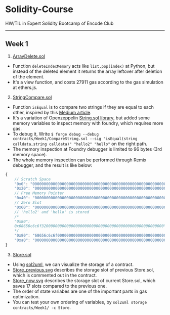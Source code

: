 # Solidity-Course
HW/TIL in Expert Solidity Bootcamp of Encode Club

---

## Week 1
1. [ArrayDelete.sol](./Week1/ArrayDelete.sol)

- Function `deleteIndexMemory` acts like `list.pop(index)` at Python, but instead of the deleted element it returns the array leftover after deletion of the element.
- It's a view function, and costs 27911 gas according to the gas simulation at ethers.js.

2. [StringCompare.sol](./Week1/CompareString.sol)

- Function `isEqual` is to compare two strings if they are equal to each other, inspired by this [Medium article](https://earlz.medium.com/the-faults-and-shortcomings-of-the-evm-bde4d09b8b6a).
- It's a variation of Openzeppelin [String.sol library](https://github.com/OpenZeppelin/openzeppelin-contracts/blob/7222a31d548695998a475c9661fa159ef45a0e88/contracts/utils/Strings.sol#L90), but added some memory variables to inspect memory with foundry, which requires more gas.
- To debug it, Write `$ forge debug --debug contracts/Week1/CompareString.sol --sig "isEqual(string calldata,string calldata)" "hello2" "hello"` on the right path.
- The memory inspection at Foundry debugger is limited to 96 bytes (3rd memory space).
- The whole memory inspection can be performed through Remix debugger, and the result is like below:
```Javascript
{
    // Scratch Space
    "0x0": "0000000000000000000000000000000000000000000000000000000000000000",
    "0x20": "0000000000000000000000000000000000000000000000000000000000000000",
    // Free Memory Pointer
    "0x40": "0000000000000000000000000000000000000000000000000000000000000080",
    // Zero Slot
    "0x60": "0000000000000000000000000000000000000000000000000000000000000000",
    // 'hello2' and 'hello' is stored
    /*
    "0x80":
    0x68656c6c6f320000000000000000000000000000000000000000000000000000\thello2??????????????????????????
    */
    "0x80": "68656c6c6f000000000000000000000000000000000000000000000000000000\thello???????????????????????????",
    "0xa0": "0000000000000000000000000000000000000000000000000000000000000000\t????????????????????????????????"
}
``` 

3. [Store.sol](./Week1/Store.sol)

- Using [sol2uml](https://github.com/naddison36/sol2uml), we can visualize the storage of a contract. 
- [Store_previous.svg](./Week1/Store_previous.svg) describes the storage slot of previous Store.sol, which is commented out in the contract.
- [Store_now.svg](./Week1/Store_now.svg) describes the storage slot of current Store.sol, which saves 17 slots compared to the previous one.
- The order of state variabes are one of the important parts in gas optimization.
- You can test your own ordering of variables, by `sol2uml storage contracts/Week1/ -c Store`.

